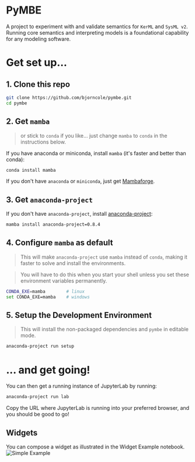 # PyMBE

A project to experiment with and validate semantics for `KerML` and `SysML v2`. Running core semantics and interpreting models is a foundational capability for any modeling software.

# Get set up...

## 1. Clone this repo

```bash
git clone https://github.com/bjorncole/pymbe.git
cd pymbe
```

## 2. Get `mamba`

> or stick to `conda` if you like...  just change `mamba` to `conda` in the instructions below.

If you have anaconda or miniconda, install `mamba` (it's faster and better than conda):

```bash
conda install mamba
```

If you don't have `anaconda` or `miniconda`, just get [Mambaforge](https://github.com/conda-forge/miniforge/releases/tag/4.9.2-5).

## 3. Get `anaconda-project`

If you don't have `anaconda-project`, install [anaconda-project](https://anaconda-project.readthedocs.io):

```bash
mamba install anaconda-project=0.8.4
```

## 4. Configure `mamba` as default

> This will make `anaconda-project` use `mamba` instead of `conda`, making it faster to solve and install the environments.

> You will have to do this when you start your shell unless you set these environment variables permanently.

```bash
CONDA_EXE=mamba        # linux
set CONDA_EXE=mamba    # windows
```

## 5. Setup the Development Environment

> This will install the non-packaged dependencies and `pymbe` in editable mode.

```bash
anaconda-project run setup
```

# ... and get going!

You can then get a running instance of JupyterLab by running:

```bash
anaconda-project run lab
```

Copy the URL where JupyterLab is running into your preferred browser, and you should be good to go!

## Widgets

You can compose a widget as illustrated in the Widget Example notebook.
![Simple Example](https://user-images.githubusercontent.com/1438114/113459048-50a7d380-93e2-11eb-912e-5bc327545ea8.gif)
